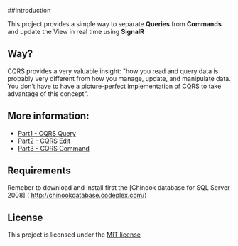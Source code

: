 
##Introduction

This project provides a simple way to separate **Queries** from **Commands** and update the View in real time using **SignalR**

## Way?
CQRS provides a very valuable insight: "how you read and query data is probably very different from how you manage, update, and manipulate data. You don’t have to have a picture-perfect implementation of CQRS to take advantage of this concept".


## More information: 
* [Part1 - CQRS Query](http://mravinale.wordpress.com/2012/06/20/asp-net-mvc-simple-cqrs-part-1-query/)
* [Part2 - CQRS Edit](http://mravinale.wordpress.com/2012/09/23/asp-net-mvc-simple-cqrs-part-2-edit-form-using-jquery-dialog/)
* [Part3 - CQRS Command](http://mravinale.wordpress.com/2012/10/14/asp-net-mvc-simple-cqrs-part-3-command/)

## Requirements
Remeber to download and install first the [Chinook database for SQL Server 2008]
( http://chinookdatabase.codeplex.com/)

## License
This project is licensed under the [MIT license](http://opensource.org/licenses/MIT)
